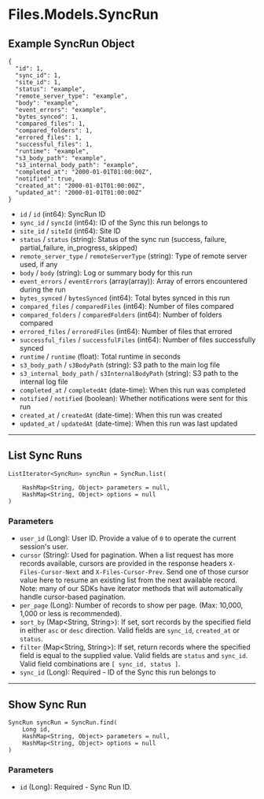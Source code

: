 # Files.Models.SyncRun

## Example SyncRun Object

```
{
  "id": 1,
  "sync_id": 1,
  "site_id": 1,
  "status": "example",
  "remote_server_type": "example",
  "body": "example",
  "event_errors": "example",
  "bytes_synced": 1,
  "compared_files": 1,
  "compared_folders": 1,
  "errored_files": 1,
  "successful_files": 1,
  "runtime": "example",
  "s3_body_path": "example",
  "s3_internal_body_path": "example",
  "completed_at": "2000-01-01T01:00:00Z",
  "notified": true,
  "created_at": "2000-01-01T01:00:00Z",
  "updated_at": "2000-01-01T01:00:00Z"
}
```

* `id` / `id`  (int64): SyncRun ID
* `sync_id` / `syncId`  (int64): ID of the Sync this run belongs to
* `site_id` / `siteId`  (int64): Site ID
* `status` / `status`  (string): Status of the sync run (success, failure, partial_failure, in_progress, skipped)
* `remote_server_type` / `remoteServerType`  (string): Type of remote server used, if any
* `body` / `body`  (string): Log or summary body for this run
* `event_errors` / `eventErrors`  (array(array)): Array of errors encountered during the run
* `bytes_synced` / `bytesSynced`  (int64): Total bytes synced in this run
* `compared_files` / `comparedFiles`  (int64): Number of files compared
* `compared_folders` / `comparedFolders`  (int64): Number of folders compared
* `errored_files` / `erroredFiles`  (int64): Number of files that errored
* `successful_files` / `successfulFiles`  (int64): Number of files successfully synced
* `runtime` / `runtime`  (float): Total runtime in seconds
* `s3_body_path` / `s3BodyPath`  (string): S3 path to the main log file
* `s3_internal_body_path` / `s3InternalBodyPath`  (string): S3 path to the internal log file
* `completed_at` / `completedAt`  (date-time): When this run was completed
* `notified` / `notified`  (boolean): Whether notifications were sent for this run
* `created_at` / `createdAt`  (date-time): When this run was created
* `updated_at` / `updatedAt`  (date-time): When this run was last updated


---

## List Sync Runs

```
ListIterator<SyncRun> syncRun = SyncRun.list(
    
    HashMap<String, Object> parameters = null,
    HashMap<String, Object> options = null
)
```

### Parameters

* `user_id` (Long): User ID.  Provide a value of `0` to operate the current session's user.
* `cursor` (String): Used for pagination.  When a list request has more records available, cursors are provided in the response headers `X-Files-Cursor-Next` and `X-Files-Cursor-Prev`.  Send one of those cursor value here to resume an existing list from the next available record.  Note: many of our SDKs have iterator methods that will automatically handle cursor-based pagination.
* `per_page` (Long): Number of records to show per page.  (Max: 10,000, 1,000 or less is recommended).
* `sort_by` (Map<String, String>): If set, sort records by the specified field in either `asc` or `desc` direction. Valid fields are `sync_id`, `created_at` or `status`.
* `filter` (Map<String, String>): If set, return records where the specified field is equal to the supplied value. Valid fields are `status` and `sync_id`. Valid field combinations are `[ sync_id, status ]`.
* `sync_id` (Long): Required - ID of the Sync this run belongs to


---

## Show Sync Run

```
SyncRun syncRun = SyncRun.find(
    Long id, 
    HashMap<String, Object> parameters = null,
    HashMap<String, Object> options = null
)
```

### Parameters

* `id` (Long): Required - Sync Run ID.
